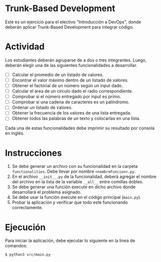 # Trunk-Based Development
Este es un ejercicio para el electivo "Introducción a DevOps", donde deberán aplicar Trunk-Based Development para integrar código.

# Actividad
Los estudiantes deberán agruparse de a dos o tres integrantes. Luego, deberán elegir una de las siguientes funcionalidades a desarrollar.

- [ ] Calcular el promedio de un listado de valores.
- [ ] Encontrar el valor máximo dentro de un listado de valores.
- [ ] Obtener el factorial de un número según un input dado.
- [ ] Calcular el área de un círculo dado el radio correspondiente.
- [ ] Comprobar si el número entregado por input es primo.
- [ ] Comprobar si una cadena de caracteres es un palíndromo.
- [ ] Ordenar un listado de valores.
- [ ] Obtener la frecuencia de los valores de una lista entregada.
- [ ] Obtener todos las palabras de un texto y colocarlas en una lista.

Cada una de estas funcionalidades debe imprimir su resultado por consola en inglés.

# Instrucciones
1. Se debe generar un archivo con su funcionalidad en la carpeta `functionalities`. Debe llevar por nombre `<nombreFuncion>.py`.
2. En el archivo `__init__.py` de la funcionalidad, deberá agregar el nombre del archivo en la lista de la variable `__all__` entre comillas dobles.
3. Se debe generar una función execute en dicho archivo donde desarrollará el problema asignado.
4. Se debe usar la función execute en el código principal (`main.py`).
5. Probar la aplicación y verificar que todo este funcionando correctamente.

# Ejecución
Para iniciar la aplicación, debe ejecutar lo siguiente en la linea de comandos:
```bash
$ python3 src/main.py
```
